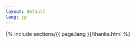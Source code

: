 ```yaml
---
layout: default
lang: jp
---
```


<section id="thanks" class="wrapper alt style2">
	{% include sections/{{ page.lang }}/thanks.html %}
</section>
